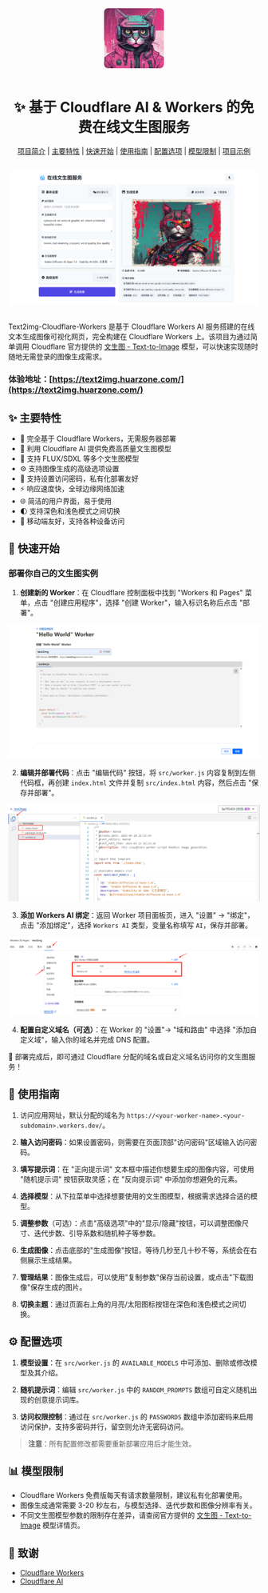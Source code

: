 <a href="https://text2img.huarzone.com/" target="_blank" rel="noopener">
  <picture>
    <img 
      alt="text-to-image" 
      src="public/cat1.png" 
      style="width: 120px; height: 120px; object-fit: cover; border-radius: 8px; display: block; margin: 0 auto;" 
    />
  </picture>
</a>

</br>

<div align="center">
  <h1>
    ✨ 基于 Cloudflare AI & Workers 的免费在线文生图服务 </br>
  </h1>
</div>

<div align="center">

[项目简介](#📚-项目简介) |
[主要特性](#✨-主要特性) |
[快速开始](#🚀-快速开始) |
[使用指南](#📝-使用指南) |
[配置选项](#⚙️-配置选项) |
[模型限制](#📊-模型限制) |
[项目示例](https://text2img.huarzone.com/)

</div>

</br>

<picture>
  <source media="(prefers-color-scheme: dark)" srcset="public/top-dark.png">
  <img alt="应用截图" src="public/top.png">
</picture>

</br>

## 

Text2img-Cloudflare-Workers 是基于 Cloudflare Workers AI 服务搭建的在线文本生成图像可视化网页，完全构建在 Cloudflare Workers 上。该项目为通过简单调用 Cloudflare 官方提供的 [文生图 - Text-to-Image](https://developers.cloudflare.com/workers-ai/models/) 模型，可以快速实现随时随地无需登录的图像生成需求。

### 体验地址：[https://text2img.huarzone.com/](https://text2img.huarzone.com/)

## ✨ 主要特性

- 🚀 完全基于 Cloudflare Workers，无需服务器部署
- 🎨 利用 Cloudflare AI 提供免费高质量文生图模型
- 🐳 支持 FLUX/SDXL 等多个文生图模型
- ⚙️ 支持图像生成的高级选项设置
- 🤗 支持设置访问密码，私有化部署友好
- ⚡ 响应速度快，全球边缘网络加速
- 🌐 简洁的用户界面，易于使用
- 🌓 支持深色和浅色模式之间切换
- 📱 移动端友好，支持各种设备访问

## 🚀 快速开始

### 部署你自己的文生图实例

1. **创建新的 Worker**：在 Cloudflare 控制面板中找到 "Workers 和 Pages" 菜单，点击 "创建应用程序"，选择 "创建 Worker"，输入标识名称后点击 "部署"。

![创建项目](public/create.png)

2. **编辑并部署代码**：点击 "编辑代码" 按钮，将 `src/worker.js` 内容复制到左侧代码框，再创建 `index.html` 文件并复制 `src/index.html` 内容，然后点击 "保存并部署"。

![编辑代码](public/edit.png)

3. **添加 Workers AI 绑定**：返回 Worker 项目面板页，进入 "设置" -> "绑定"，点击 "添加绑定"，选择 `Workers AI` 类型，变量名称填写 `AI`，保存并部署。

![添加绑定](public/ai.png)

4. **配置自定义域名（可选）**：在 Worker 的 "设置"-> "域和路由" 中选择 "添加自定义域"，输入你的域名并完成 DNS 配置。

🎉 部署完成后，即可通过 Cloudflare 分配的域名或自定义域名访问你的文生图服务！

## 📝 使用指南

1. 访问应用网址，默认分配的域名为 `https://<your-worker-name>.<your-subdomain>.workers.dev/`。

2. **输入访问密码**：如果设置密码，则需要在页面顶部"访问密码"区域输入访问密码。

2. **填写提示词**：在 "正向提示词" 文本框中描述你想要生成的图像内容，可使用 "随机提示词" 按钮获取灵感；在 "反向提示词" 中添加你想避免的元素。

3. **选择模型**：从下拉菜单中选择想要使用的文生图模型，根据需求选择合适的模型。

4. **调整参数**（可选）：点击"高级选项"中的"显示/隐藏"按钮，可以调整图像尺寸、迭代步数、引导系数和随机种子等参数。

5. **生成图像**：点击底部的"生成图像"按钮，等待几秒至几十秒不等，系统会在右侧展示生成结果。

7. **管理结果**：图像生成后，可以使用"复制参数"保存当前设置，或点击"下载图像"保存生成的图片。

8. **切换主题**：通过页面右上角的月亮/太阳图标按钮在深色和浅色模式之间切换。

## ⚙️ 配置选项

1. **模型设置**：在 `src/worker.js` 的 `AVAILABLE_MODELS` 中可添加、删除或修改模型及其介绍。

2. **随机提示词**：编辑 `src/worker.js` 中的 `RANDOM_PROMPTS` 数组可自定义随机出现的创意提示词库。

3. **访问权限控制**：通过在 `src/worker.js` 的 `PASSWORDS` 数组中添加密码来启用访问保护，支持多密码并行，留空则允许无密码访问。

> **注意**：所有配置修改都需要重新部署应用后才能生效。

## 📊 模型限制

- Cloudflare Workers 免费版每天有请求数量限制，建议私有化部署使用。
- 图像生成通常需要 3-20 秒左右，与模型选择、迭代步数和图像分辨率有关。
- 不同文生图模型参数的限制存在差异，请查阅官方提供的 [文生图 - Text-to-Image](https://developers.cloudflare.com/workers-ai/models/) 模型详情页。


## 🙏 致谢

- [Cloudflare Workers](https://workers.cloudflare.com/)
- [Cloudflare AI](https://developers.cloudflare.com/workers-ai/)



